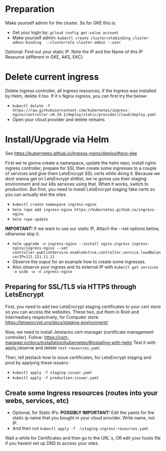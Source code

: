 # Preparation

Make yourself admin for the cluster. So for GKE this is:

* Get your login by: `gcloud config get-value account`
* Make yourself admin: `kubectl create clusterrolebinding cluster-admin-binding  --clusterrole cluster-admin --user`

Optional: Find out your static IP. Note the IP and the Name of this IP Resource (different in GKE, AKS, EKC)

# Delete current ingress

Delete ingress controller, all ingress resources, if the Ingress was installed by Helm, delete it too.
If it´s Nginx ingress, you can first try the below:

* `kubectl delete -f https://raw.githubusercontent.com/kubernetes/ingress-nginx/controller-v0.34.1/deploy/static/provider/cloud/deploy.yaml`
* Open your cloud provider and delete remains

# Install/Upgrade via Helm

See https://kubernetes.github.io/ingress-nginx/deploy/#gce-gke

First we´re gonna create a namespace, update the helm repo, install nginx ingress controller, prepare for SSL 
then create some ingresses to a couple of services and give them LetsEncrypt SSL certs while doing it.
Because we dont wanna get on LetsEncrypt shitlist, we´re gonna use their staging environment and our k8s services using that.
When it works, switch to production. But first, you need to install LetsEncrypt staging fake certs so you can actually test the sites.

* `kubectl create namespace ingress-nginx`
* `helm repo add ingress-nginx https://kubernetes.github.io/ingress-nginx`
* `helm repo update`

**IMPORTANT**! If we want to use our static IP, Attach the --set options below, otherwise skip it.

* `helm upgrade -n ingress-nginx --install nginx-ingress ingress-nginx/ingress-nginx --set controller.publishService.enabled=true,controller.service.loadBalancerIP=111.111.11.11`
* Observe the ouput for an example how to create some ingresses.
* Also observe your ingress and its external IP with `kubectl get services -o wide -w -n ingress-nginx`

## Preparing for SSL/TLS via HTTPS through LetsEncrypt

First, you need to add two LetsEncrypt staging certificates to your cert store so you can access the websites.
These two, put them in Root and Intermediary respectively, for Computer store: https://letsencrypt.org/docs/staging-environment/

Now, we need to install Jetstacks cert-manager (certificate management controller). Follow:
https://cert-manager.io/docs/installation/kubernetes/#installing-with-helm
Test it with apply,observe and delete  `test-resources.yaml`

Then, tell jetstack how to issue certificates, for LetsEncrypt staging and prod by applying these issuers:

* `kubectl apply -f staging-issuer.yaml`
* `kubectl apply -f production-issuer.yaml` 

## Create some Ingress resources (routes into your webs, services, etc)

* Optional, for Static IPs: **POSSIBLY IMPORTANT**! Edit the yamls for the static ip name that you bought in your cloud provider. Write name, not IP.
* And then run `kubectl apply -f .\staging-ingress-resources.yaml`

Wait a while for Certificates and then go to the URL´s, OR edit your hosts file if you havent set up DNS to access your sites.